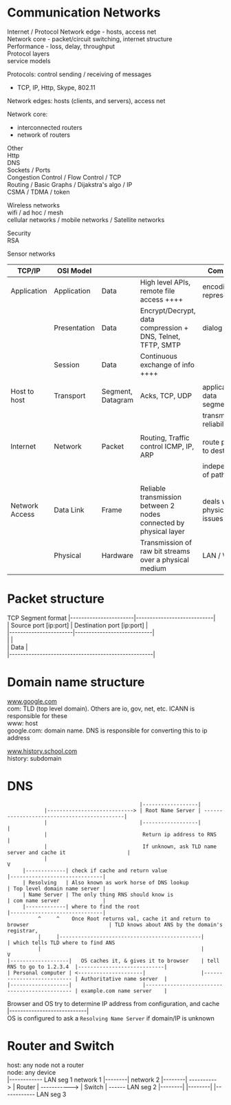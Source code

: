 Communication Networks
======================

Internet / Protocol
    Network edge - hosts, access net  
    Network core - packet/circuit switching, internet structure  
    Performance - loss, delay, throughput  
    Protocol layers  
    service models

Protocols: control sending / receiving of messages
- TCP, IP, Http, Skype, 802.11

Network edges: hosts (clients, and servers), access net

Network core:
- interconnected routers
- network of routers

Other  
    Http  
    DNS  
    Sockets / Ports  
    Congestion Control / Flow Control / TCP  
    Routing / Basic Graphs / Dijakstra's algo / IP  
    CSMA / TDMA / token  

Wireless networks  
    wifi / ad hoc / mesh  
    cellular networks / mobile networks / Satellite networks  

Security  
    RSA

Sensor networks

| TCP/IP         | OSI Model    |                   |                                                                   | Comments                      |
|----------------|--------------|-------------------|-------------------------------------------------------------------|-------------------------------|
| Application    | Application  | Data              | High level APIs, remote file access  ++++                         | encoding, representation      |
|                | Presentation | Data              | Encrypt/Decrypt, data compression    + DNS, Telnet, TFTP, SMTP    | dialog control                |
|                | Session      | Data              | Continuous exchange of info          ++++                         |                               |
|                |              |                   |                                                                   |                               |
| Host to host   | Transport    | Segment, Datagram | Acks, TCP, UDP                                                    | application data segmentation |
|                |              |                   |                                                                   | transmission reliability      |
|                |              |                   |                                                                   |                               |
| Internet       | Network      | Packet            | Routing, Traffic control              ICMP, IP, ARP               | route packets to dest         |
|                |              |                   |                                                                   | independent of path taken     |
|                |              |                   |                                                                   |                               |
| Network Access | Data Link    | Frame             | Reliable transmission between 2 nodes connected by physical layer | deals with physical issues    |
|                | Physical     | Hardware          | Transmission of raw bit streams over a physical medium            | LAN / WAN                     |

# Packet structure

TCP Segment format
|-----------------------|----------------------------|  
| Source port [ip:port] | Destination port [ip:port] |  
|-----------------------|----------------------------|  
|                                                    |  
|                      Data                          |  
|----------------------------------------------------|

# Domain name structure

www.google.com  
com: TLD (top level domain). Others are io, gov, net, etc. ICANN is responsible for these  
www: host  
google.com: domain name. DNS is responsible for converting this to ip address

www.history.school.com  
history: subdomain

# DNS
                                               |------------------|
                |----------------------------> | Root Name Server | --------------------------------------------|
                |                              |------------------|                                             |
                |                               Return ip address to RNS                                        |
                |                               If unknown, ask TLD name server and cache it                    |
                |                                                                                               V
         |-------------| check if cache and return value                                        |------------------------------|
         | Resolving   | Also known as work horse of DNS lookup                                 | Top level domain name server |
         | Name Server | The only thing RNS should know is                                      | com name server              |
         |-------------| where to find the root                                                 |------------------------------|
              ^     ^    Once Root returns val, cache it and return to browser                          | TLD knows about ANS by the domain's registrar,
              |     |----------------------------------------------|                                    | which tells TLD where to find ANS
              |                                                    |                                    V
    |-------------------|   OS caches it, & gives it to browser    | tell RNS to go to 1.2.3.4  |----------------------------|
    | Personal computer | <---------------------|                  |--------------------------- | Authoritative name server  |
    |-------------------|                       |---------------------------------------------- | example.com name server    |
 Browser and OS try to determine IP address from configuration, and cache                       |----------------------------|  
 OS is configured to ask a `Resolving Name Server` if domain/IP is unknown

# Router and Switch
host: any node not a router  
node: any device  
                                                            |------------ LAN seg 1
  network 1  |--------| network 2                       |--------|
 ----------> | Router | ----------->                    | Switch | ------ LAN seg 2
             |--------|                                 |--------|
                                                            |------------ LAN seg 3
